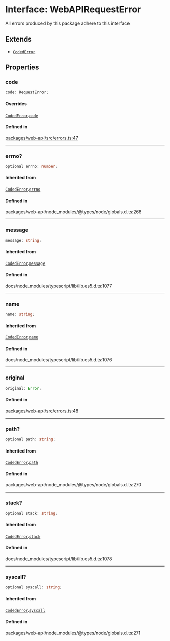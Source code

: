 # Interface: WebAPIRequestError

All errors produced by this package adhere to this interface

## Extends

- [`CodedError`](CodedError.md)

## Properties

### code

```ts
code: RequestError;
```

#### Overrides

[`CodedError`](CodedError.md).[`code`](CodedError.md#code)

#### Defined in

[packages/web-api/src/errors.ts:47](https://github.com/slackapi/node-slack-sdk/blob/c15385ef93ccdde9702f52f7d1f445999203d794/packages/web-api/src/errors.ts#L47)

***

### errno?

```ts
optional errno: number;
```

#### Inherited from

[`CodedError`](CodedError.md).[`errno`](CodedError.md#errno)

#### Defined in

packages/web-api/node\_modules/@types/node/globals.d.ts:268

***

### message

```ts
message: string;
```

#### Inherited from

[`CodedError`](CodedError.md).[`message`](CodedError.md#message)

#### Defined in

docs/node\_modules/typescript/lib/lib.es5.d.ts:1077

***

### name

```ts
name: string;
```

#### Inherited from

[`CodedError`](CodedError.md).[`name`](CodedError.md#name)

#### Defined in

docs/node\_modules/typescript/lib/lib.es5.d.ts:1076

***

### original

```ts
original: Error;
```

#### Defined in

[packages/web-api/src/errors.ts:48](https://github.com/slackapi/node-slack-sdk/blob/c15385ef93ccdde9702f52f7d1f445999203d794/packages/web-api/src/errors.ts#L48)

***

### path?

```ts
optional path: string;
```

#### Inherited from

[`CodedError`](CodedError.md).[`path`](CodedError.md#path)

#### Defined in

packages/web-api/node\_modules/@types/node/globals.d.ts:270

***

### stack?

```ts
optional stack: string;
```

#### Inherited from

[`CodedError`](CodedError.md).[`stack`](CodedError.md#stack)

#### Defined in

docs/node\_modules/typescript/lib/lib.es5.d.ts:1078

***

### syscall?

```ts
optional syscall: string;
```

#### Inherited from

[`CodedError`](CodedError.md).[`syscall`](CodedError.md#syscall)

#### Defined in

packages/web-api/node\_modules/@types/node/globals.d.ts:271
